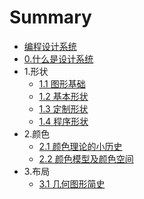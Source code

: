 # Summary

* [编程设计系统](README.md)
* [0.什么是设计系统](chapters/0.md)
* 1.形状
    * [1.1 图形基础](chapters/1.1.md)
    * [1.2 基本形状](chapters/1.2.md)
    * [1.3 定制形状](chapters/1.3.md)
    * [1.4 程序形状](chapters/1.4.md)
* 2.颜色
    * [2.1 颜色理论的小历史](chapters/2.1.md)
    * [2.2 颜色模型及颜色空间](chapters/2.2.md)
* 3.布局
    * [3.1 几何图形简史](chapters/3.1.md)

